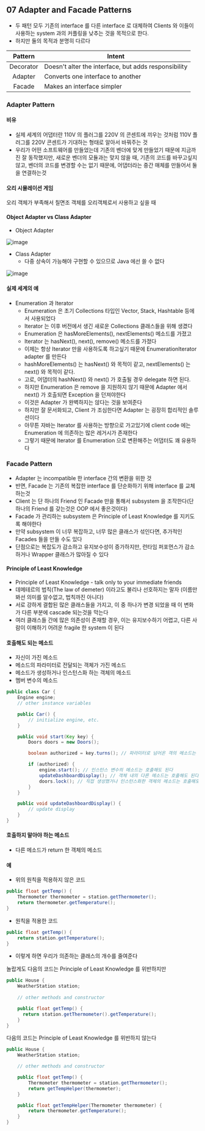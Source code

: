 ## 07 Adapter and Facade Patterns

* 두 패턴 모두 기존의 interface 를 다른 interface 로 대체하여 Clients 와 이들이 사용하는 system 과의 커플링을 낮추는 것을 목적으로 한다.
* 하지만 둘의 목적과  분명히 다르다

|  Pattern  	| Intent                                               	|
|:---------:	|------------------------------------------------------	|
| Decorator 	| Doesn't alter the interface, but adds responsibility 	|
|  Adapter  	| Converts one interface to another                    	|
|   Facade  	| Makes an interface simpler                           	|

### Adapter Pattern

#### 비유
* 실제 세계의 어댑터란 110V 의 플러그를 220V 의 콘센트에 끼우는 것처럼 110V 플러그를 220V 콘센트가 기대하는 형태로 알아서 바꿔주는 것
* 우리가 어떤 소프트웨어를 만들었는데 기존의 벤더에 맞게 만들었기 때문에 지금까진 잘 동작했지만, 새로운 벤더의 모듈과는 맞지 않을 때, 기존의 코드를 바꾸고싶지 않고, 벤더의 코드를 변경할 수는 없기 때문에, 어댑터라는 중간 매체를 만들어서 둘을 연결하는것

#### 오리 시뮬레이션 게임
오리 객체가 부족해서 칠면조 객체를 오리객체로서 사용하고 싶을 때

#### Object Adapter vs Class Adapter

* Object Adapter

![image](https://user-images.githubusercontent.com/7943694/75609094-25044b00-5b49-11ea-9030-02d7c22cf944.png)

* Class Adapter
  - 다중 상속이 가능해야 구현할 수 있으므로 Java 에선 쓸 수 없다
  
![image](https://user-images.githubusercontent.com/7943694/75609099-2b92c280-5b49-11ea-94f8-1b8c2411d94a.png)

#### 실제 세계의 예
* Enumeration 과 Iterator
    - Enumeration 은 초기 Collections 타입인 Vector, Stack, Hashtable 등에서 사용되었다
    - Iterator 는 이후 버전에서 생긴 새로운 Collections 클래스들을 위해 생겼다
    - Enumeration 은 hasMoreElements(), nextElements() 메소드를 가졌고
    - Iterator 는 hasNext(), next(), remove() 메소드를 가졌다
    - 이제는 항상 Iterator 만을 사용하도록 하고싶기 때문에 EnumerationIterator adapter 를 만든다
    - hashMoreElements() 는 hasNext() 와 목적이 같고, nextElements() 는 next() 와 목적이 같다.
    - 고로, 어댑터의 hashNext() 와 next() 가 호출될 경우 delegate 하면 된다.
    - 하지만 Enumeration 은 remove 을 지원하지 않기 때문에 Adapter 에서 next() 가 호출되면 Exception 을 던져야한다
    - 이것은 Adapter 가 완벽하지는 않다는 것을 보여준다
    - 하지만 잘 문서화되고, Client 가 조심한다면 Adapter 는 굉장히 합리적인 솔루션이다
    - 아무튼 자바는 Iterator 를 사용하는 방향으로 가고있기에 client code 에는 Enumeration 에 의존하는 많은 레거시가 존재한다
    - 그렇기 때문에 Iterator 를 Enumeration 으로 변환해주는 어댑터도 꽤 유용하다

### Facade Pattern
* Adapter 는 incompatible 한 interface 간의 변환을 위한 것
* 반면, Facade 는 기존의 복잡한 interface 를 단순화하기 위해 interface 를 교체하는것
* Client 는 단 하나의 Friend 인 Facade 만을 통해서 subsystem 을 조작한다(단 하나의 Friend 를 갖는것은 OOP 에서 좋은것이다)
* Facade 가 관리하는 subsystem 은 Principle of Least Knowledge 를 지키도록 해야한다
* 만약 subsystem 이 너무 복잡하고, 너무 많은 클래스가 섞인다면, 추가적인 Facades 들을 만들 수도 있다
* 단점으로는 복잡도가 감소하고 유지보수성이 증가하지만, 런타임 퍼포먼스가 감소하거나 Wrapper 클래스가 많아질 수 있다

#### Principle of Least Knowledge
* Principle of Least Knowledge - talk only to your immediate friends
* 데메테르의 법칙(The law of demeter) 이라고도 불리나 선호하지는 말자 (이름만 봐선 의미를 알수없고, 법칙까진 아니다)
* 서로 강하게 결합된 많은 클래스들을 가지고, 이 중 하나가 변경 되었을 때 이 변화가 다른 부분에 cascade 되는것을 막는다
* 여러 클래스들 간에 많은 의존성이 존재할 경우, 이는 유지보수하기 어렵고, 다른 사람이 이해하기 어려운 fragile 한 system 이 된다

#### 호출해도 되는 메소드
* 자신이 가진 메소드
* 메소드의 파라미터로 전달되는 객체가 가진 메소드
* 메소드가 생성하거나 인스턴스화 하는 객체의 메소드
* 멤버 변수의 메소드

```java
public class Car {
    Engine engine;
    // other instance variables

    public Car() {
        // initialize engine, etc.
    }

    public void start(Key key) {
        Doors doors = new Doors();

        boolean authorized = key.turns(); // 파라미터로 넘어온 객의 메소드는 호출해도 된다

        if (authorized) {
            engine.start(); // 인스턴스 변수의 메소드는 호출해도 된다
            updateDashboardDisplay(); // 객체 내의 다른 메소드는 호출해도 된다
            doors.lock(); // 직접 생성했거나 인스턴스화한 객체의 메소드는 호출해도 된다
        }
    }

    public void updateDashboardDisplay() {
        // update display
    }
}

```

#### 호출하지 말아야 하는 메소드
* 다른 메소드가 return 한 객체의 메소드

#### 예
* 위의 원칙을 적용하지 않은 코드

```java
public float getTemp() {
    Thermometer thermometer = station.getThermometer(); 
    return thermometer.getTemperature(); 
} 
```

* 원칙을 적용한 코드

```java
public float getTemp() { 
    return station.getTemperature(); 
} 
```

* 이렇게 하면 우리가 의존하는 클래스의 개수를 줄여준다

놀랍게도 다음의 코드는 Principle of Least Knowledge 를 위반하지만

```java
public House { 
    WeatherStation station;
    
    // other methods and constructor

    public float getTemp() {
      return station.getThermometer().getTemperature();
    }
}
```

다음의 코드는 Principle of Least Knowledge 를 위반하지 않는다

```java
public House { 
    WeatherStation station;

    // other methods and constructor

    public float getTemp() {
        Thermometer thermometer = station.getThermometer(); 
        return getTempHelper(thermometer);
    }

    public float getTempHelper(Thermometer thermometer) { 
        return thermometer.getTemperature();
    } 
}
```


